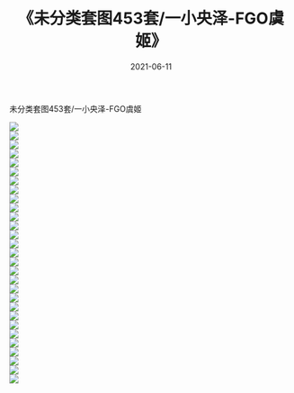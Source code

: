 ﻿---
layout: post
title:  《未分类套图453套/一小央泽-FGO虞姬》
date:   2021-06-11
img: http://img.660000.xyz/Sharelink/网络美图/2021/未分类套图453套/一小央泽-FGO虞姬/000.jpg
categories: [美女, 清纯, 唯美]
---

未分类套图453套/一小央泽-FGO虞姬

 ![](http://img.660000.xyz/Sharelink/网络美图/2021/未分类套图453套/一小央泽-FGO虞姬/001.jpg) <br>![](http://img.660000.xyz/Sharelink/网络美图/2021/未分类套图453套/一小央泽-FGO虞姬/002.jpg) <br>![](http://img.660000.xyz/Sharelink/网络美图/2021/未分类套图453套/一小央泽-FGO虞姬/003.jpg) <br>![](http://img.660000.xyz/Sharelink/网络美图/2021/未分类套图453套/一小央泽-FGO虞姬/004.jpg) <br>![](http://img.660000.xyz/Sharelink/网络美图/2021/未分类套图453套/一小央泽-FGO虞姬/005.jpg) <br>![](http://img.660000.xyz/Sharelink/网络美图/2021/未分类套图453套/一小央泽-FGO虞姬/006.jpg) <br>![](http://img.660000.xyz/Sharelink/网络美图/2021/未分类套图453套/一小央泽-FGO虞姬/007.jpg) <br>![](http://img.660000.xyz/Sharelink/网络美图/2021/未分类套图453套/一小央泽-FGO虞姬/008.jpg) <br>![](http://img.660000.xyz/Sharelink/网络美图/2021/未分类套图453套/一小央泽-FGO虞姬/009.jpg) <br>![](http://img.660000.xyz/Sharelink/网络美图/2021/未分类套图453套/一小央泽-FGO虞姬/010.jpg) <br>![](http://img.660000.xyz/Sharelink/网络美图/2021/未分类套图453套/一小央泽-FGO虞姬/011.jpg) <br>![](http://img.660000.xyz/Sharelink/网络美图/2021/未分类套图453套/一小央泽-FGO虞姬/012.jpg) <br>![](http://img.660000.xyz/Sharelink/网络美图/2021/未分类套图453套/一小央泽-FGO虞姬/013.jpg) <br>![](http://img.660000.xyz/Sharelink/网络美图/2021/未分类套图453套/一小央泽-FGO虞姬/014.jpg) <br>![](http://img.660000.xyz/Sharelink/网络美图/2021/未分类套图453套/一小央泽-FGO虞姬/015.jpg) <br>![](http://img.660000.xyz/Sharelink/网络美图/2021/未分类套图453套/一小央泽-FGO虞姬/016.jpg) <br>![](http://img.660000.xyz/Sharelink/网络美图/2021/未分类套图453套/一小央泽-FGO虞姬/017.jpg) <br>![](http://img.660000.xyz/Sharelink/网络美图/2021/未分类套图453套/一小央泽-FGO虞姬/018.jpg) <br>![](http://img.660000.xyz/Sharelink/网络美图/2021/未分类套图453套/一小央泽-FGO虞姬/019.jpg) <br>![](http://img.660000.xyz/Sharelink/网络美图/2021/未分类套图453套/一小央泽-FGO虞姬/020.jpg) <br>![](http://img.660000.xyz/Sharelink/网络美图/2021/未分类套图453套/一小央泽-FGO虞姬/021.jpg) <br>![](http://img.660000.xyz/Sharelink/网络美图/2021/未分类套图453套/一小央泽-FGO虞姬/022.jpg) <br>![](http://img.660000.xyz/Sharelink/网络美图/2021/未分类套图453套/一小央泽-FGO虞姬/023.jpg) <br>![](http://img.660000.xyz/Sharelink/网络美图/2021/未分类套图453套/一小央泽-FGO虞姬/024.jpg) <br>![](http://img.660000.xyz/Sharelink/网络美图/2021/未分类套图453套/一小央泽-FGO虞姬/025.jpg) <br>![](http://img.660000.xyz/Sharelink/网络美图/2021/未分类套图453套/一小央泽-FGO虞姬/026.jpg) <br>![](http://img.660000.xyz/Sharelink/网络美图/2021/未分类套图453套/一小央泽-FGO虞姬/027.jpg) <br>![](http://img.660000.xyz/Sharelink/网络美图/2021/未分类套图453套/一小央泽-FGO虞姬/028.jpg) <br>![](http://img.660000.xyz/Sharelink/网络美图/2021/未分类套图453套/一小央泽-FGO虞姬/029.jpg) <br>